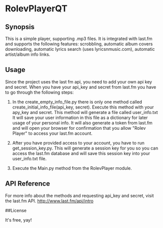# RolevPlayerQT
## Synopsis

This is a simple player, supporting .mp3 files. It is integrated with last.fm and supports the following features:
scrobbling, automatic album covers downloading, automatic lyrics search (uses lyricsnmusic.com), automatic artist/album info links.

## Usage

Since the project uses the last fm api, you need to add your own api key and secret.
When you have your api_key and secret from last.fm you have to go through the following steps:

1. In the create_empty_info_file.py there is only one method called create_initial_info_file(api_key, secret).
Execute this method with your apy_key and secret. This method will generate a file called user_info.txt
It will save your user information in this file as a dictionary for later usage of your personal info.
It will also generate a token from last.fm and will open your browser for confirmation that you
allow "Rolev Player" to access your last.fm account.

2. After you have provided access to your account, you have to run get_session_key.py.
This will generate a session key for you so you can access the last.fm database and will
save this session key into your user_info.txt file.

3. Execute the Main.py method from the RolevPlayer module.


## API Reference

For more info about the methods and requesting api_key and secret, visit the last.fm API.
http://www.last.fm/api/intro

##License

It's free, yay!
